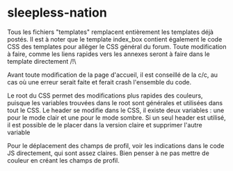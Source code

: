 # sleepless-nation

Tous les fichiers "templates" remplacent entièrement les templates déjà postés. 
Il est à noter que le template index_box contient également le code CSS des templates pour alléger le CSS général du forum. Toute modification à faire, comme les liens rapides vers les annexes seront à faire dans le template directement /!\

Avant toute modification de la page d'accueil, il est conseillé de la c/c, au cas où une erreur serait faite et ferait crash l'ensemble du code. 

Le root du CSS permet des modifications plus rapides des couleurs, puisque les variables trouvées dans le root sont générales et utilisées dans tout le CSS.
Le header se modifie dans le CSS, il existe deux variables : une pour le mode clair et une pour le mode sombre. Si un seul header est utilisé, il est possible de le placer dans la version claire et supprimer l'autre variable

Pour le déplacement des champs de profil, voir les indications dans le code JS directement, qui sont assez claires. Bien penser à ne pas mettre de couleur en créant les champs de profil. 
